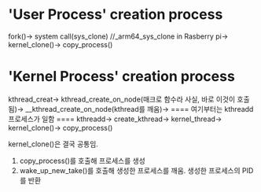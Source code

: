 # 'User Process' creation process

fork()->
system call(sys_clone) //_arm64_sys_clone in Rasberry pi->
kernel_clone()->
copy_process()

# 'Kernel Process' creation process
kthread_creat->
kthread_create_on_node(매크로 함수라 사실, 바로 이것이 호출 됨)->
__kthread_create_on_node(kthread를 깨움)->
==== 여기부터는 kthreadd 프로세스가 일함 ====
kthreadd->
create_kthread->
kernel_thread->
kernel_clone()->
copy_process()

kernel_clone()은 결국 공통임.
1. copy_process()를 호출해 프로세스를 생성
2. wake_up_new_take()를 호출해 생성한 프로세스를 깨움. 생성한 프로세스의 PID를 반환